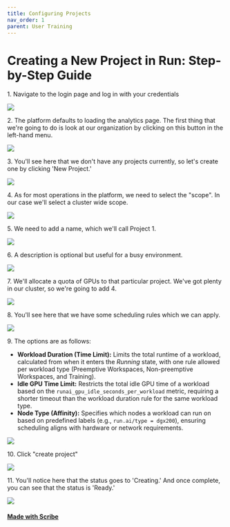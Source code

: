 ```yaml
---
title: Configuring Projects
nav_order: 1
parent: User Training
---
```


# Creating a New Project in Run: Step-by-Step Guide


1\. Navigate to the login page and log in with your credentials

![](https://ajeuwbhvhr.cloudimg.io/colony-recorder.s3.amazonaws.com/files/2025-03-14/d82e4b06-c98f-41b5-a05d-301349048a15/ascreenshot.jpeg?tl_px=206,497&br_px=1924,1458&force_format=jpeg&q=100&width=1120.0)


2\. The platform defaults to loading the analytics page. The first thing that we're going to do is look at our organization by clicking on this button in the left-hand menu.

![](https://ajeuwbhvhr.cloudimg.io/colony-recorder.s3.amazonaws.com/files/2025-03-14/fa7c83d8-2368-4e5d-a68e-5777552b44dd/ascreenshot.jpeg?tl_px=0,0&br_px=2064,1153&force_format=jpeg&q=100&width=1120.0&wat=1&wat_opacity=1&wat_gravity=northwest&wat_url=https://colony-recorder.s3.amazonaws.com/images/watermarks/22C55E_standard.png&wat_pad=-4,208)


3\. You'll see here that we don't have any projects currently, so let's create one by clicking 'New Project.'

![](https://ajeuwbhvhr.cloudimg.io/colony-recorder.s3.amazonaws.com/files/2025-03-14/d7e5036a-a693-45f8-bcb3-7f589d831737/ascreenshot.jpeg?tl_px=0,0&br_px=2064,1153&force_format=jpeg&q=100&width=1120.0&wat=1&wat_opacity=1&wat_gravity=northwest&wat_url=https://colony-recorder.s3.amazonaws.com/images/watermarks/22C55E_standard.png&wat_pad=281,31)


4\. As for most operations in the platform, we need to select the "scope". In our case we'll select a cluster wide scope.

![](https://ajeuwbhvhr.cloudimg.io/colony-recorder.s3.amazonaws.com/files/2025-03-14/83c596dc-c44e-45eb-8d20-d2885533a5c7/ascreenshot.jpeg?tl_px=799,0&br_px=2863,1153&force_format=jpeg&q=100&width=1120.0&wat=1&wat_opacity=1&wat_gravity=northwest&wat_url=https://colony-recorder.s3.amazonaws.com/images/watermarks/22C55E_standard.png&wat_pad=709,138)


5\. We need to add a name, which we'll call Project 1.

![](https://ajeuwbhvhr.cloudimg.io/colony-recorder.s3.amazonaws.com/files/2025-03-14/863a51b1-59ab-4404-aeb2-b4fea9e4364b/ascreenshot.jpeg?tl_px=236,15&br_px=2301,1168&force_format=jpeg&q=100&width=1120.0&wat=1&wat_opacity=1&wat_gravity=northwest&wat_url=https://colony-recorder.s3.amazonaws.com/images/watermarks/22C55E_standard.png&wat_pad=524,276)


6\. A description is optional but useful for a busy environment.

![](https://ajeuwbhvhr.cloudimg.io/colony-recorder.s3.amazonaws.com/files/2025-03-14/0dc4cd23-a7e1-4991-92d5-0e915edecf27/ascreenshot.jpeg?tl_px=452,153&br_px=2517,1306&force_format=jpeg&q=100&width=1120.0&wat=1&wat_opacity=1&wat_gravity=northwest&wat_url=https://colony-recorder.s3.amazonaws.com/images/watermarks/22C55E_standard.png&wat_pad=524,276)


7\. We'll allocate a quota of GPUs to that particular project. We've got plenty in our cluster, so we're going to add 4.

![](https://ajeuwbhvhr.cloudimg.io/colony-recorder.s3.amazonaws.com/files/2025-03-14/fb40dc34-d435-4ceb-bef1-a582d9b79677/ascreenshot.jpeg?tl_px=634,762&br_px=2698,1916&force_format=jpeg&q=100&width=1120.0&wat=1&wat_opacity=1&wat_gravity=northwest&wat_url=https://colony-recorder.s3.amazonaws.com/images/watermarks/22C55E_standard.png&wat_pad=524,355)


8\. You'll see here that we have some scheduling rules which we can apply.

![](https://ajeuwbhvhr.cloudimg.io/colony-recorder.s3.amazonaws.com/files/2025-03-14/8a502947-a252-4a49-a4be-bd2c04fc6d6c/ascreenshot.jpeg?tl_px=573,762&br_px=2637,1916&force_format=jpeg&q=100&width=1120.0&wat=1&wat_opacity=1&wat_gravity=northwest&wat_url=https://colony-recorder.s3.amazonaws.com/images/watermarks/22C55E_standard.png&wat_pad=268,417)


9\. The options are as follows:

- **Workload Duration (Time Limit):** Limits the total runtime of a workload, calculated from when it enters the *Running* state, with one rule allowed per workload type (Preemptive Workspaces, Non-preemptive Workspaces, and Training).
- **Idle GPU Time Limit:** Restricts the total idle GPU time of a workload based on the `runai_gpu_idle_seconds_per_workload` metric, requiring a shorter timeout than the workload duration rule for the same workload type.
- **Node Type (Affinity):** Specifies which nodes a workload can run on based on predefined labels (e.g., `run.ai/type = dgx200`), ensuring scheduling aligns with hardware or network requirements.

![](https://ajeuwbhvhr.cloudimg.io/colony-recorder.s3.amazonaws.com/files/2025-03-14/9e964359-03a1-4050-b231-65ec8d004a0e/ascreenshot.jpeg?tl_px=552,762&br_px=2616,1916&force_format=jpeg&q=100&width=1120.0&wat=1&wat_opacity=1&wat_gravity=northwest&wat_url=https://colony-recorder.s3.amazonaws.com/images/watermarks/22C55E_standard.png&wat_pad=524,515)


10\. Click "create project"

![](https://ajeuwbhvhr.cloudimg.io/colony-recorder.s3.amazonaws.com/files/2025-03-14/c6a5192f-aeb8-404e-ac60-3a98295a43da/ascreenshot.jpeg?tl_px=1154,762&br_px=3219,1916&force_format=jpeg&q=100&width=1120.0&wat=1&wat_opacity=1&wat_gravity=northwest&wat_url=https://colony-recorder.s3.amazonaws.com/images/watermarks/22C55E_standard.png&wat_pad=524,487)


11\. You'll notice here that the status goes to 'Creating.' And once complete, you can see that the status is 'Ready.'

![](https://ajeuwbhvhr.cloudimg.io/colony-recorder.s3.amazonaws.com/files/2025-03-14/60ae1774-1ed2-48e6-9e00-24b37c6c0e58/ascreenshot.jpeg?tl_px=0,0&br_px=2064,1153&force_format=jpeg&q=100&width=1120.0&wat=1&wat_opacity=1&wat_gravity=northwest&wat_url=https://colony-recorder.s3.amazonaws.com/images/watermarks/22C55E_standard.png&wat_pad=435,127)
#### [Made with Scribe](https://scribehow.com/shared/Creating_a_New_Project_in_Run_Step-by-Step_Guide__prpLaxZaQMO8MgU0VtXzcA)


